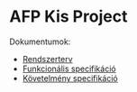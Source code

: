 # AFP Kis Project

Dokumentumok:
* [Rendszerterv](https://github.com/Bazsi201/AFP1_Kis_Project/blob/5ccc93280589120cd7510fd517956cf919873b71/Project/Rendszerterv.md)
* [Funkcionális specifikáció](https://github.com/Bazsi201/AFP1_Kis_Project/blob/5ccc93280589120cd7510fd517956cf919873b71/Project/Funkciona%CC%81lis%20specifika%CC%81cio%CC%81.md)
* [Követelmény specifikáció](https://github.com/Bazsi201/AFP1_Kis_Project/blob/5ccc93280589120cd7510fd517956cf919873b71/Project/Ko%CC%88vetelme%CC%81ny%20specifika%CC%81cio%CC%81.md)
